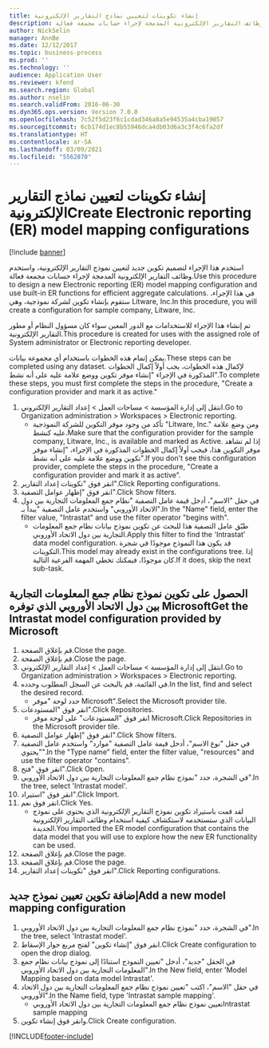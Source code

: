 ```yaml
---
title: إنشاء تكوينات لتعيين نماذج التقارير الإلكترونية
description: استخدم هذا الإجراء لتصميم تكوين جديد لتعيين نموذج التقارير الإلكترونية، واستخدم وظائف التقارير الإلكترونية المدمجة لإجراء حسابات مجمعة فعالة.
author: NickSelin
manager: AnnBe
ms.date: 12/12/2017
ms.topic: business-process
ms.prod: ''
ms.technology: ''
audience: Application User
ms.reviewer: kfend
ms.search.region: Global
ms.author: nselin
ms.search.validFrom: 2016-06-30
ms.dyn365.ops.version: Version 7.0.0
ms.openlocfilehash: 7c52f5d23f6c1cdad346a8a5e94535a4cba19057
ms.sourcegitcommit: 6cb174d1ec8b55946dca4db03d6a3c3f4c6fa2df
ms.translationtype: HT
ms.contentlocale: ar-SA
ms.lasthandoff: 03/09/2021
ms.locfileid: "5562870"
---
```

# <a name="create-electronic-reporting-er-model-mapping-configurations"></a><span data-ttu-id="d01ba-103">إنشاء تكوينات لتعيين نماذج التقارير الإلكترونية</span><span class="sxs-lookup"><span data-stu-id="d01ba-103">Create Electronic reporting (ER) model mapping configurations</span></span>

[!include [banner](../../includes/banner.md)]

<span data-ttu-id="d01ba-104">استخدم هذا الإجراء لتصميم تكوين جديد لتعيين نموذج التقارير الإلكترونية، واستخدم وظائف التقارير الإلكترونية المدمجة لإجراء حسابات مجمعة فعالة.</span><span class="sxs-lookup"><span data-stu-id="d01ba-104">Use this procedure to design a new Electronic reporting (ER) model mapping configuration and use built-in ER functions for efficient aggregate calculations.</span></span> <span data-ttu-id="d01ba-105">في هذا الإجراء، ستقوم بإنشاء تكوين لشركة نموذجية، وهي Litware, Inc.</span><span class="sxs-lookup"><span data-stu-id="d01ba-105">In this procedure, you will create a configuration for sample company, Litware, Inc.</span></span> 

<span data-ttu-id="d01ba-106">تم إنشاء هذا الإجراء للاستخدامات مع الدور المعين سواء كان مسؤول النظام أو مطور التقارير الإلكترونية.</span><span class="sxs-lookup"><span data-stu-id="d01ba-106">This procedure is created for uses with the assigned role of System administrator or Electronic reporting developer.</span></span>

<span data-ttu-id="d01ba-107">يمكن إتمام هذه الخطوات باستخدام أي مجموعة بيانات.</span><span class="sxs-lookup"><span data-stu-id="d01ba-107">These steps can be completed using any dataset.</span></span> <span data-ttu-id="d01ba-108">لإكمال هذه الخطوات، يجب أولاً إكمال الخطوات المذكورة في الإجراء "إنشاء موفر تكوين ووضع علامة عليه على أنه نشط".</span><span class="sxs-lookup"><span data-stu-id="d01ba-108">To complete these steps, you must first complete the steps in the procedure, "Create a configuration provider and mark it as active."</span></span>

1. <span data-ttu-id="d01ba-109">انتقل إلى إدارة المؤسسة > مساحات العمل‬ > إعداد التقارير الإلكتروني‬.</span><span class="sxs-lookup"><span data-stu-id="d01ba-109">Go to Organization administration > Workspaces > Electronic reporting.</span></span>
    * <span data-ttu-id="d01ba-110">تأكد من وجود موفر التكوين للشركة النموذجية "Litware, Inc." ومن وضع علامة عليه كنشط.</span><span class="sxs-lookup"><span data-stu-id="d01ba-110">Make sure that the configuration provider for the sample company, Litware, Inc., is available and marked as Active.</span></span> <span data-ttu-id="d01ba-111">إذا لم تشاهد موفر التكوين هذا، فيجب أولاً إكمال الخطوات المذكورة في الإجراء، "إنشاء موفر تكوين ووضع علامة عليه على أنه نشط‬".</span><span class="sxs-lookup"><span data-stu-id="d01ba-111">If you don't see this configuration provider, complete the steps in the procedure, "Create a configuration provider and mark it as active".</span></span>  
2. <span data-ttu-id="d01ba-112">انقر فوق "تكوينات إعداد التقارير‬".</span><span class="sxs-lookup"><span data-stu-id="d01ba-112">Click Reporting configurations.</span></span>
3. <span data-ttu-id="d01ba-113">انقر فوق "إظهار عوامل التصفية".</span><span class="sxs-lookup"><span data-stu-id="d01ba-113">Click Show filters.</span></span>
4. <span data-ttu-id="d01ba-114">في حقل "الاسم"، أدخل قيمة عامل التصفية "نظام جمع المعلومات التجارية بين دول الاتحاد الأوروبي" واستخدم عامل التصفية "يبدأ بـ".</span><span class="sxs-lookup"><span data-stu-id="d01ba-114">In the "Name" field, enter the filter value, "Intrastat" and use the filter operator "begins with".</span></span>
    * <span data-ttu-id="d01ba-115">طبّق عامل التصفية هذا للبحث عن تكوين نموذج بيانات نظام جمع المعلومات التجارية بين دول الاتحاد الأوروبي.</span><span class="sxs-lookup"><span data-stu-id="d01ba-115">Apply this filter to find the 'Intrastat' data model configuration.</span></span> <span data-ttu-id="d01ba-116">قد يكون هذا النموذج موجودًا في شجرة التكوينات.</span><span class="sxs-lookup"><span data-stu-id="d01ba-116">This model may already exist in the configurations tree.</span></span> <span data-ttu-id="d01ba-117">إذا كان موجودًا، فيمكنك تخطي المهمة الفرعية التالية.</span><span class="sxs-lookup"><span data-stu-id="d01ba-117">If it does, skip the next sub-task.</span></span>   

## <a name="get-the-intrastat-model-configuration-provided-by-microsoft"></a><span data-ttu-id="d01ba-118">الحصول على تكوين نموذج نظام جمع المعلومات التجارية بين دول الاتحاد الأوروبي الذي توفره Microsoft</span><span class="sxs-lookup"><span data-stu-id="d01ba-118">Get the Intrastat model configuration provided by Microsoft</span></span>
1. <span data-ttu-id="d01ba-119">قم بإغلاق الصفحة.</span><span class="sxs-lookup"><span data-stu-id="d01ba-119">Close the page.</span></span>
2. <span data-ttu-id="d01ba-120">قم بإغلاق الصفحة.</span><span class="sxs-lookup"><span data-stu-id="d01ba-120">Close the page.</span></span>
3. <span data-ttu-id="d01ba-121">انتقل إلى إدارة المؤسسة > مساحات العمل‬ > إعداد التقارير الإلكتروني‬.</span><span class="sxs-lookup"><span data-stu-id="d01ba-121">Go to Organization administration > Workspaces > Electronic reporting.</span></span>
4. <span data-ttu-id="d01ba-122">في القائمة، قم بالبحث عن السجل المطلوب وحدده.</span><span class="sxs-lookup"><span data-stu-id="d01ba-122">In the list, find and select the desired record.</span></span>
    * <span data-ttu-id="d01ba-123">حدد لوحة "موفر Microsoft".</span><span class="sxs-lookup"><span data-stu-id="d01ba-123">Select the Microsoft provider tile.</span></span>  
5. <span data-ttu-id="d01ba-124">انقر فوق "المستودعات".</span><span class="sxs-lookup"><span data-stu-id="d01ba-124">Click Repositories.</span></span>
    * <span data-ttu-id="d01ba-125">انقر فوق "المستودعات‬" على لوحة موفر Microsoft.</span><span class="sxs-lookup"><span data-stu-id="d01ba-125">Click Repositories in the Microsoft provider tile.</span></span>  
6. <span data-ttu-id="d01ba-126">انقر فوق "إظهار عوامل التصفية".</span><span class="sxs-lookup"><span data-stu-id="d01ba-126">Click Show filters.</span></span>
7. <span data-ttu-id="d01ba-127">في حقل "نوع الاسم"، أدخل قيمة عامل التصفية "موارد" واستخدم عامل التصفية "يحتوي".</span><span class="sxs-lookup"><span data-stu-id="d01ba-127">In the "Type name" field, enter the filter value, "resources" and use the filter operator "contains".</span></span> 
8. <span data-ttu-id="d01ba-128">انقر فوق "فتح".</span><span class="sxs-lookup"><span data-stu-id="d01ba-128">Click Open.</span></span>
9. <span data-ttu-id="d01ba-129">في الشجرة، حدد "نموذج نظام جمع المعلومات التجارية بين دول الاتحاد الأوروبي".</span><span class="sxs-lookup"><span data-stu-id="d01ba-129">In the tree, select 'Intrastat model'.</span></span>
10. <span data-ttu-id="d01ba-130">انقر فوق "استيراد".</span><span class="sxs-lookup"><span data-stu-id="d01ba-130">Click Import.</span></span>
11. <span data-ttu-id="d01ba-131">انقر فوق نعم.</span><span class="sxs-lookup"><span data-stu-id="d01ba-131">Click Yes.</span></span>
    * <span data-ttu-id="d01ba-132">لقد قمت باستيراد تكوين نموذج التقارير الإلكترونية الذي يحتوي على نموذج البيانات الذي ستستخدمه لاستكشاف كيفية استخدام وظائف التقارير الإلكترونية الجديدة.</span><span class="sxs-lookup"><span data-stu-id="d01ba-132">You imported the ER model configuration that contains the data model that you will use to explore how the new ER functionality can be used.</span></span>  
12. <span data-ttu-id="d01ba-133">قم بإغلاق الصفحة.</span><span class="sxs-lookup"><span data-stu-id="d01ba-133">Close the page.</span></span>
13. <span data-ttu-id="d01ba-134">قم بإغلاق الصفحة.</span><span class="sxs-lookup"><span data-stu-id="d01ba-134">Close the page.</span></span>
14. <span data-ttu-id="d01ba-135">انقر فوق "تكوينات إعداد التقارير‬".</span><span class="sxs-lookup"><span data-stu-id="d01ba-135">Click Reporting configurations.</span></span>

## <a name="add-a-new-model-mapping-configuration"></a><span data-ttu-id="d01ba-136">إضافة تكوين تعيين نموذج جديد</span><span class="sxs-lookup"><span data-stu-id="d01ba-136">Add a new model mapping configuration</span></span>
1. <span data-ttu-id="d01ba-137">في الشجرة، حدد "نموذج نظام جمع المعلومات التجارية بين دول الاتحاد الأوروبي".</span><span class="sxs-lookup"><span data-stu-id="d01ba-137">In the tree, select 'Intrastat model'.</span></span>
2. <span data-ttu-id="d01ba-138">انقر فوق "إنشاء تكوين" لفتح مربع حوار الإسقاط‬.</span><span class="sxs-lookup"><span data-stu-id="d01ba-138">Click Create configuration to open the drop dialog.</span></span>
3. <span data-ttu-id="d01ba-139">في الحقل "جديد"، أدخل "تعيين النموذج استنادًا إلى نموذج بيانات نظام جمع المعلومات التجارية بين دول الاتحاد الأوروبي".</span><span class="sxs-lookup"><span data-stu-id="d01ba-139">In the New field, enter 'Model Mapping based on data model Intrastat'.</span></span>
4. <span data-ttu-id="d01ba-140">في حقل "الاسم"، اكتب "تعيين نموذج نظام جمع المعلومات التجارية بين دول الاتحاد الأوروبي".</span><span class="sxs-lookup"><span data-stu-id="d01ba-140">In the Name field, type 'Intrastat sample mapping'.</span></span>
    * <span data-ttu-id="d01ba-141">تعيين نموذج نظام جمع المعلومات التجارية بين دول الاتحاد الأوروبي</span><span class="sxs-lookup"><span data-stu-id="d01ba-141">Intrastat sample mapping</span></span>  
5. <span data-ttu-id="d01ba-142">وانقر فوق إنشاء تكوين.</span><span class="sxs-lookup"><span data-stu-id="d01ba-142">Click Create configuration.</span></span>



[!INCLUDE[footer-include](../../../../includes/footer-banner.md)]